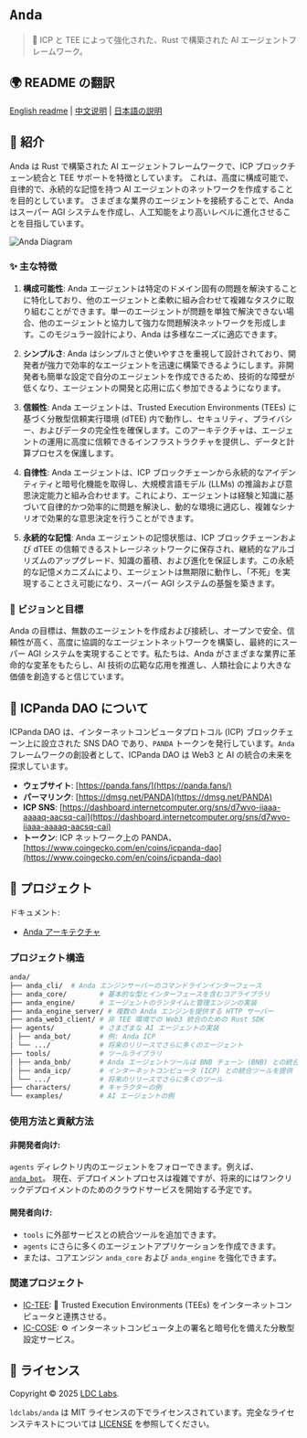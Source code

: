 # `Anda`

> 🤖 ICP と TEE によって強化された、Rust で構築された AI エージェントフレームワーク。

## 🌍 README の翻訳

[English readme](./README.md) | [中文说明](./README_CN.md) | [日本語の説明](./README_JA.md)

## 🤖 紹介

Anda は Rust で構築された AI エージェントフレームワークで、ICP ブロックチェーン統合と TEE サポートを特徴としています。
これは、高度に構成可能で、自律的で、永続的な記憶を持つ AI エージェントのネットワークを作成することを目的としています。
さまざまな業界のエージェントを接続することで、Anda はスーパー AGI システムを作成し、人工知能をより高いレベルに進化させることを目指しています。

![Anda Diagram](./anda_diagram.webp)

### ✨ 主な特徴

1. **構成可能性**:
   Anda エージェントは特定のドメイン固有の問題を解決することに特化しており、他のエージェントと柔軟に組み合わせて複雑なタスクに取り組むことができます。単一のエージェントが問題を単独で解決できない場合、他のエージェントと協力して強力な問題解決ネットワークを形成します。このモジュラー設計により、Anda は多様なニーズに適応できます。

2. **シンプルさ**:
   Anda はシンプルさと使いやすさを重視して設計されており、開発者が強力で効率的なエージェントを迅速に構築できるようにします。非開発者も簡単な設定で自分のエージェントを作成できるため、技術的な障壁が低くなり、エージェントの開発と応用に広く参加できるようになります。

3. **信頼性**:
   Anda エージェントは、Trusted Execution Environments (TEEs) に基づく分散型信頼実行環境 (dTEE) 内で動作し、セキュリティ、プライバシー、およびデータの完全性を確保します。このアーキテクチャは、エージェントの運用に高度に信頼できるインフラストラクチャを提供し、データと計算プロセスを保護します。

4. **自律性**:
   Anda エージェントは、ICP ブロックチェーンから永続的なアイデンティティと暗号化機能を取得し、大規模言語モデル (LLMs) の推論および意思決定能力と組み合わせます。これにより、エージェントは経験と知識に基づいて自律的かつ効率的に問題を解決し、動的な環境に適応し、複雑なシナリオで効果的な意思決定を行うことができます。

5. **永続的な記憶**:
   Anda エージェントの記憶状態は、ICP ブロックチェーンおよび dTEE の信頼できるストレージネットワークに保存され、継続的なアルゴリズムのアップグレード、知識の蓄積、および進化を保証します。この永続的な記憶メカニズムにより、エージェントは無期限に動作し、「不死」を実現することさえ可能になり、スーパー AGI システムの基盤を築きます。

### 🧠 ビジョンと目標

Anda の目標は、無数のエージェントを作成および接続し、オープンで安全、信頼性が高く、高度に協調的なエージェントネットワークを構築し、最終的にスーパー AGI システムを実現することです。私たちは、Anda がさまざまな業界に革命的な変革をもたらし、AI 技術の広範な応用を推進し、人類社会により大きな価値を創造すると信じています。

## 🐼 ICPanda DAO について

ICPanda DAO は、インターネットコンピュータプロトコル (ICP) ブロックチェーン上に設立された SNS DAO であり、`PANDA` トークンを発行しています。`Anda` フレームワークの創設者として、ICPanda DAO は Web3 と AI の統合の未来を探求しています。

- **ウェブサイト**: [https://panda.fans/](https://panda.fans/)
- **パーマリンク**: [https://dmsg.net/PANDA](https://dmsg.net/PANDA)
- **ICP SNS**: [https://dashboard.internetcomputer.org/sns/d7wvo-iiaaa-aaaaq-aacsq-cai](https://dashboard.internetcomputer.org/sns/d7wvo-iiaaa-aaaaq-aacsq-cai)
- **トークン**: ICP ネットワーク上の PANDA、[https://www.coingecko.com/en/coins/icpanda-dao](https://www.coingecko.com/en/coins/icpanda-dao)

## 🔎 プロジェクト

ドキュメント:
- [Anda アーキテクチャ](./docs/architecture.md)

### プロジェクト構造

```sh
anda/
├── anda_cli/  # Anda エンジンサーバーのコマンドラインインターフェース
├── anda_core/        # 基本的な型とインターフェースを含むコアライブラリ
├── anda_engine/      # エージェントのランタイムと管理エンジンの実装
├── anda_engine_server/ # 複数の Anda エンジンを提供する HTTP サーバー
├── anda_web3_client/ # 非 TEE 環境での Web3 統合のための Rust SDK
├── agents/           # さまざまな AI エージェントの実装
│ ├── anda_bot/       # 例: Anda ICP
│ └── .../            # 将来のリリースでさらに多くのエージェント
├── tools/            # ツールライブラリ
│ ├── anda_bnb/       # Anda エージェントツールは BNB チェーン (BNB) との統合を提供
│ ├── anda_icp/       # インターネットコンピュータ (ICP) との統合ツールを提供
│ └── .../            # 将来のリリースでさらに多くのツール
├── characters/       # キャラクターの例
└── examples/         # AI エージェントの例
```

### 使用方法と貢献方法

#### 非開発者向け:

`agents` ディレクトリ内のエージェントをフォローできます。例えば、[`anda_bot`](https://github.com/ldclabs/anda/tree/main/agents/anda_bot)。
現在、デプロイメントプロセスは複雑ですが、将来的にはワンクリックデプロイメントのためのクラウドサービスを開始する予定です。

#### 開発者向け:

- `tools` に外部サービスとの統合ツールを追加できます。
- `agents` にさらに多くのエージェントアプリケーションを作成できます。
- または、コアエンジン `anda_core` および `anda_engine` を強化できます。

### 関連プロジェクト

- [IC-TEE](https://github.com/ldclabs/ic-tee): 🔐 Trusted Execution Environments (TEEs) をインターネットコンピュータと連携させる。
- [IC-COSE](https://github.com/ldclabs/ic-cose): ⚙️ インターネットコンピュータ上の署名と暗号化を備えた分散型設定サービス。

## 📝 ライセンス

Copyright © 2025 [LDC Labs](https://github.com/ldclabs).

`ldclabs/anda` は MIT ライセンスの下でライセンスされています。完全なライセンステキストについては [LICENSE](./LICENSE-MIT) を参照してください。

